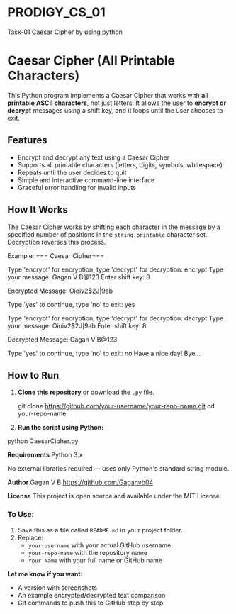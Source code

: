 # PRODIGY_CS_01
Task-01 Caesar Cipher by using python
# Caesar Cipher (All Printable Characters)

This Python program implements a Caesar Cipher that works with **all printable ASCII characters**, not just letters. It allows the user to **encrypt or decrypt** messages using a shift key, and it loops until the user chooses to exit.

## Features

- Encrypt and decrypt any text using a Caesar Cipher
- Supports all printable characters (letters, digits, symbols, whitespace)
- Repeats until the user decides to quit
- Simple and interactive command-line interface
- Graceful error handling for invalid inputs

## How It Works

The Caesar Cipher works by shifting each character in the message by a specified number of positions in the `string.printable` character set. Decryption reverses this process.

Example:
=== Caesar Cipher===

Type 'encrypt' for encryption, type 'decrypt' for decryption:
encrypt
Type your message:
Gagan V B@123
Enter shift key:
8

Encrypted Message: Oioiv2$2J|9ab

Type 'yes' to continue, type 'no' to exit:
yes

Type 'encrypt' for encryption, type 'decrypt' for decryption:
decrypt
Type your message:
Oioiv2$2J|9ab
Enter shift key:
8

Decrypted Message: Gagan V B@123

Type 'yes' to continue, type 'no' to exit:
no
Have a nice day! Bye...

## How to Run

1. **Clone this repository** or download the `.py` file.

   git clone https://github.com/your-username/your-repo-name.git
   cd your-repo-name

2. **Run the script using Python:**

python CaesarCipher.py

**Requirements**
Python 3.x

No external libraries required — uses only Python's standard string module.

**Author**
Gagan V B
https://github.com/Gaganvb04

**License**
This project is open source and available under the MIT License.

### To Use:
1. Save this as a file called `README.md` in your project folder.
2. Replace:
   - `your-username` with your actual GitHub username
   - `your-repo-name` with the repository name
   - `Your Name` with your full name or GitHub name

**Let me know if you want:**
- A version with screenshots
- An example encrypted/decrypted text comparison
- Git commands to push this to GitHub step by step